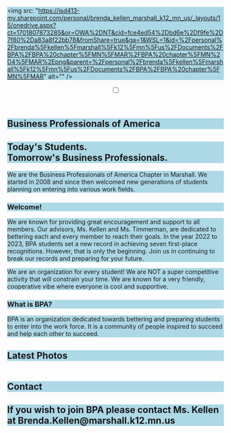 <!DOCTYPE html>
   <style>
      h1, h2, p {
    background-color: lightblue;
  }
   </style>
   <img src: "https://isd413-my.sharepoint.com/personal/brenda_kellen_marshall_k12_mn_us/_layouts/15/onedrive.aspx?ct=1701807873285&or=OWA%2DNT&cid=fce4ed54%2Dbd6e%2Df9fe%2D7f80%2Da83a8f22bb78&fromShare=true&ga=1&WSL=1&id=%2Fpersonal%2Fbrenda%5Fkellen%5Fmarshall%5Fk12%5Fmn%5Fus%2FDocuments%2FBPA%2FBPA%20chapter%5FMN%5FMAR%2FBPA%20chapter%5FMN%2D4%5FMAR%2Epng&parent=%2Fpersonal%2Fbrenda%5Fkellen%5Fmarshall%5Fk12%5Fmn%5Fus%2FDocuments%2FBPA%2FBPA%20chapter%5FMN%5FMAR" alt="" />

   <div class="wrapper">
  <section class="sec-intro">
    <header role="banner">
      <input id="nav-check" type="checkbox" />
      <label class="fa" for="nav-check"></label>
    </header>
    <h1>Business Professionals of America</h1>
    </div>
  </section>
  <section class="sec-about">
    <div class="row-red">
      <div class="row">
        <h1>Today's Students. <br /> Tomorrow's Business Professionals.</h1>
        <p>We are the Business Professionals of America Chapter in Marshall. We started in 2008 and since then welcomed new generations of students planning on entering into various work fields.</p>
      </div>
    </div>
    <div class="row-grey">
      <div class="row">
        <article class="col-2">
          <h1>Welcome!</h1>
          <p>We are known for providing great encouragement and support to all members. Our advisors, Ms. Kellen and Ms. Timmerman, are dedicated to bettering each and every member to reach their goals. In the year 2022 to 2023, BPA students set a new record in achieving seven first-place recognitions. However, that is only the beginning. Join us in continuing to break our records and preparing for your future.</p>
          <p>We are an organization for every student!  We are NOT a super competitive activity that will constrain your time. We are known for a very friendly, cooperative vibe where everyone is cool and supportive.</p>
        </article>
        <article class="col-2">
          <h1>What is BPA?</h1>
          <p>BPA is an organization dedicated towards bettering and preparing students to enter into the work force. It is a community of people inspired to succeed and help each other to succeed.</p>
        </article>
      </div>
    </div>
  </section>
  <section class="sec-gallery">
    <div class="overlay">
      <div class="row">
        <h1>Latest Photos</h1>
      </div>
      <div class="row">
        <div class="col-3">
          <img src="https://ogden_images.s3.amazonaws.com/www.marshallindependent.com/images/2023/03/13201911/bpa-copy-copyweb-881x840.jpg" alt="" />
        </div>
        <div class="col-3">
          <img src="https://th.bing.com/th/id/OIP.ONWhIG-W1uN0w0Wce01vHgHaHZ?rs=1&pid=ImgDetMain" alt="" />
        </div>
    </div>
  </section>
  <section>
      <h2>Contact<h2>
        <p>If you wish to join BPA please contact Ms. Kellen at Brenda.Kellen@marshall.k12.mn.us</p>
</div>
